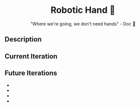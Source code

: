 <center>

# Robotic Hand :mechanical_arm:

"Where we're going, we don't need hands" - Doc :rocket:

</center>

## Description


## Current Iteration


<center>

<!-- | Day 1 | Day 7 | Day 9 |
| :----: | :----: | :----: |
| <img src="/aeroponics/lettuce-day-1.jpg" alt="Lettuce Day One" height=200 /> | <img src="/aeroponics/lettuce-day-7.jpg" alt="Lettuce Day Seven" height=200 /> | <img src="/aeroponics/lettuce-day-9.jpg" alt="Lettuce Day Nine" height=200 /> | -->

</center>

## Future Iterations

- 
- 
- 
- 

